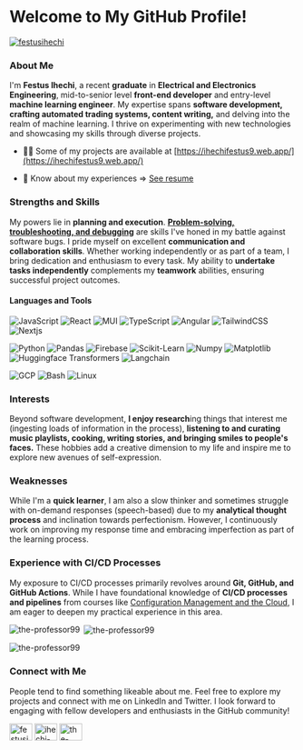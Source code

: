 <h1>Welcome to My GitHub Profile!</h1>

<p align="left"> <a href="https://twitter.com/festusihechi" target="blank"><img src="https://img.shields.io/twitter/follow/festusihechi?logo=twitter&style=for-the-badge" alt="festusihechi" /></a> </p>

### About Me
I'm <strong>Festus Ihechi</strong>, a recent <strong>graduate</strong> in <strong>Electrical and Electronics Engineering</strong>, mid-to-senior level <strong>front-end developer</strong> and entry-level <strong>machine learning engineer</strong>. My expertise spans <strong>software development, crafting automated trading systems, content writing,</strong> and delving into the realm of machine learning. I thrive on experimenting with new technologies and showcasing my skills through diverse projects.

- 👨‍💻 Some of my projects are available at [https://ihechifestus9.web.app/](https://ihechifestus9.web.app/)

- 📄 Know about my experiences => [See resume](https://docs.google.com/document/d/1w2RyphpWtsHK8cY8SZNs_ecl9FJGUifJPDCW48U9468)

### Strengths and Skills
My powers lie in <strong>planning and execution</strong>. [<strong>Problem-solving, troubleshooting, and debugging</strong>](https://www.coursera.org/learn/troubleshooting-debugging-techniques) are skills I've honed in my battle against software bugs. I pride myself on excellent <strong>communication and collaboration skills</strong>. Whether working independently or as part of a team, I bring dedication and enthusiasm to every task. My ability to <strong>undertake tasks independently</strong> complements my <strong>teamwork</strong> abilities, ensuring successful project outcomes.

#### Languages and Tools
![JavaScript](https://img.shields.io/badge/JavaScript-Expert-blue?style=for-the-badge&logo=JavaScript)
![React](https://img.shields.io/badge/React-Expert-blue?style=for-the-badge&logo=React)
![MUI](https://img.shields.io/badge/MUI-Expert-blue?style=for-the-badge&logo=MUI)
![TypeScript](https://img.shields.io/badge/Typescript-intermediate-orange?style=for-the-badge&logo=Typescript)
![Angular](https://img.shields.io/badge/Angular-intermediate-orange?style=for-the-badge&logo=Angular)
![TailwindCSS](https://img.shields.io/badge/TailwindCSS-intermediate-orange?style=for-the-badge&logo=TailwindCSS)
![Nextjs](https://img.shields.io/badge/NextJs-Expert-blue?style=for-the-badge&logo=next.js)

![Python](https://img.shields.io/badge/Python-Expert-blue?style=for-the-badge&logo=Python)
![Pandas](https://img.shields.io/badge/Pandas-Expert-blue?style=for-the-badge&logo=Pandas)
![Firebase](https://img.shields.io/badge/Firebase-Expert-blue?style=for-the-badge&logo=Firebase)
![Scikit-Learn](https://img.shields.io/badge/SKLearn-Expert-blue?style=for-the-badge&logo=scikit-learn)
![Numpy](https://img.shields.io/badge/Numpy-intermediate-orange?style=for-the-badge&logo=Numpy)
![Matplotlib](https://img.shields.io/badge/Matplotlib-intermediate-orange?style=for-the-badge&logo=matplotlib)
![Huggingface Transformers](https://img.shields.io/badge/Transformers-intermediate-orange?style=for-the-badge&logo=Huggingface-transformers)
![Langchain](https://img.shields.io/badge/Langchain-novice-red?style=for-the-badge&logo=LangChain)

![GCP](https://img.shields.io/badge/GCP-intermediate-orange?style=for-the-badge)
![Bash](https://img.shields.io/badge/Bash-intermediate-orange?style=for-the-badge)
![Linux](https://img.shields.io/badge/Linux-intermediate-orange?style=for-the-badge)

### Interests
Beyond software development, <strong>I enjoy research</strong>ing things that interest me (ingesting loads of information in the process), <strong> listening to and curating music playlists, cooking, writing stories, and bringing smiles to people's faces.</strong> These hobbies add a creative dimension to my life and inspire me to explore new avenues of self-expression.

### Weaknesses
While I'm a <strong>quick learner</strong>, I am also a slow thinker and sometimes struggle with on-demand responses (speech-based) due to my <strong>analytical thought process</strong> and inclination towards perfectionism. However, I continuously work on improving my response time and embracing imperfection as part of the learning process.

### Experience with CI/CD Processes
My exposure to CI/CD processes primarily revolves around <strong>Git, GitHub, and GitHub Actions</strong>. While I have foundational knowledge of <strong>CI/CD processes and pipelines</strong> from courses like [Configuration Management and the Cloud,](https://www.coursera.org/learn/configuration-management-cloud) I am eager to deepen my practical experience in this area.

<p><img align="left" src="https://github-readme-stats.vercel.app/api/top-langs?username=the-professor99&show_icons=true&locale=en&layout=compact" alt="the-professor99" /></p>

<p>&nbsp;<img align="center" src="https://github-readme-stats.vercel.app/api?username=the-professor99&show_icons=true&locale=en" alt="the-professor99" /></p>

<p><img align="center" src="https://github-readme-streak-stats.herokuapp.com/?user=the-professor99&" alt="the-professor99" /></p>


### Connect with Me
People tend to find something likeable about me. Feel free to explore my projects and connect with me on LinkedIn and Twitter. I look forward to engaging with fellow developers and enthusiasts in the GitHub community!
<p align="left">
<a href="https://twitter.com/festusihechi" target="blank"><img align="center" src="https://raw.githubusercontent.com/rahuldkjain/github-profile-readme-generator/master/src/images/icons/Social/twitter.svg" alt="festusihechi" height="30" width="40" /></a>
<a href="https://linkedin.com/in/ihechi-festus" target="blank"><img align="center" src="https://raw.githubusercontent.com/rahuldkjain/github-profile-readme-generator/master/src/images/icons/Social/linked-in-alt.svg" alt="ihechi-festus" height="30" width="40" /></a>
<a href="https://www.leetcode.com/the-professor99" target="blank"><img align="center" src="https://raw.githubusercontent.com/rahuldkjain/github-profile-readme-generator/master/src/images/icons/Social/leet-code.svg" alt="the-professor99" height="30" width="40" /></a>
</p>
